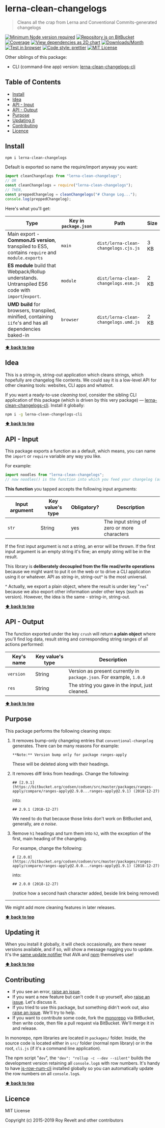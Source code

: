 # lerna-clean-changelogs

> Cleans all the crap from Lerna and Conventional Commits-generated changelogs

[![Minimum Node version required][node-img]][node-url]
[![Repository is on BitBucket][bitbucket-img]][bitbucket-url]
[![Coverage][cov-img]][cov-url]
[![View dependencies as 2D chart][deps2d-img]][deps2d-url]
[![Downloads/Month][downloads-img]][downloads-url]
[![Test in browser][runkit-img]][runkit-url]
[![Code style: prettier][prettier-img]][prettier-url]
[![MIT License][license-img]][license-url]

Other siblings of this package:

- CLI (command-line app) version: [lerna-clean-changelogs-cli](https://www.npmjs.com/package/lerna-clean-changelogs-cli)

## Table of Contents

- [Install](#markdown-header-install)
- [Idea](#markdown-header-idea)
- [API - Input](#markdown-header-api-input)
- [API - Output](#markdown-header-api-output)
- [Purpose](#markdown-header-purpose)
- [Updating it](#markdown-header-updating-it)
- [Contributing](#markdown-header-contributing)
- [Licence](#markdown-header-licence)

## Install

```bash
npm i lerna-clean-changelogs
```

Default is exported so name the require/import anyway you want:

```js
import cleanChangelogs from "lerna-clean-changelogs";
// OR
const cleanChangelogs = require("lerna-clean-changelogs");
// THEN,
const preppedChangelog = cleanChangelogs("# Change Log...");
console.log(preppedChangelog);
```

Here's what you'll get:

| Type                                                                                                    | Key in `package.json` | Path                                 | Size |
| ------------------------------------------------------------------------------------------------------- | --------------------- | ------------------------------------ | ---- |
| Main export - **CommonJS version**, transpiled to ES5, contains `require` and `module.exports`          | `main`                | `dist/lerna-clean-changelogs.cjs.js` | 3 KB |
| **ES module** build that Webpack/Rollup understands. Untranspiled ES6 code with `import`/`export`.      | `module`              | `dist/lerna-clean-changelogs.esm.js` | 2 KB |
| **UMD build** for browsers, transpiled, minified, containing `iife`'s and has all dependencies baked-in | `browser`             | `dist/lerna-clean-changelogs.umd.js` | 2 KB |

**[⬆ back to top](#markdown-header-lerna-clean-changelogs)**

## Idea

This is a string-in, string-out application which cleans strings, which hopefully are changelog file contents. We could say it is a low-level API for other cleaning tools: websites, CLI apps and whatnot.

If you want a ready-to-use _cleaning tool_, consider the sibling CLI application of this package (which is driven by this very package) — [lerna-clean-changelogs-cli](https://www.npmjs.com/package/lerna-clean-changelogs-cli). Install it globally:

```bash
npm i -g lerna-clean-changelogs-cli
```

**[⬆ back to top](#markdown-header-lerna-clean-changelogs)**

## API - Input

This package exports a function as a default, which means, you can name the `import` or `require` variable any way you like.

For example:

```js
import noodles from "lerna-clean-changelogs";
// now noodles() is the function into which you feed your changelog (as string).
```

**This function** you tapped accepts the following input arguments:

| Input argument | Key value's type | Obligatory? | Description                                 |
| -------------- | ---------------- | ----------- | ------------------------------------------- |
| `str`          | String           | yes         | The input string of zero or more characters |

If the first input argument is not a string, an error will be thrown.
If the first input argument is an empty string it's fine; an empty string will be in the result.

This library is **deliberately decoupled from the file read/write operations** because we might want to put it on the web or to drive a CLI application using it or whatever. API as string-in, string-out^ is the most universal.

^ Actually, we export a plain object, where the result is under key "`res`" because we also export other information under other keys (such as version). However, the idea is the same - string-in, string-out.

**[⬆ back to top](#markdown-header-lerna-clean-changelogs)**

## API - Output

The function exported under the key `crush` will return **a plain object** where you'll find log data, result string and corresponding string ranges of all actions performed:

| Key's name | Key value's type | Description                                                          |
| ---------- | ---------------- | -------------------------------------------------------------------- |
| `version`  | String           | Version as present currently in `package.json`. For example, `1.0.0` |
| `res`      | String           | The string you gave in the input, just cleaned.                      |

**[⬆ back to top](#markdown-header-lerna-clean-changelogs)**

## Purpose

This package performs the following cleaning steps:

1. It removes bump-only changelog entries that `conventional-changelog` generates. There can be many reasons For example:

   ```
   **Note:** Version bump only for package ranges-apply
   ```

   These will be deleted along with their headings.

2. It removes diff links from headings. Change the following:

   ```
   ## [2.9.1](https://bitbucket.org/codsen/codsen/src/master/packages/ranges-apply/compare/ranges-apply@2.9.0...ranges-apply@2.9.1) (2018-12-27)
   ```

   into:

   ```
   ## 2.9.1 (2018-12-27)
   ```

   We need to do that because those links don't work on BitBucket and, generally, are _a noise_.

3. Remove `h1` headings and turn them into `h2`, with the exception of the first, main heading of the changelog.

   For exampe, change the following:

   ```
   # [2.0.0](https://bitbucket.org/codsen/codsen/src/master/packages/ranges-apply/compare/ranges-apply@2.0.0...ranges-apply@1.9.1) (2018-12-27)
   ```

   into:

   ```
   ## 2.0.0 (2018-12-27)
   ```

   (notice how a second hash character added, beside link being removed)

---

We might add more cleaning features in later releases.

**[⬆ back to top](#markdown-header-lerna-clean-changelogs)**

## Updating it

When you install it globally, it will check occasionally, are there newer versions available, and if so, will show a message nagging you to update. It's the [same update notifier](https://www.npmjs.com/package/update-notifier) that AVA and [npm](https://www.npmjs.com/package/npm) themselves use!

**[⬆ back to top](#markdown-header-lerna-clean-changelogs)**

## Contributing

- If you see an error, [raise an issue](https://bitbucket.org/codsen/codsen/issues/new?title=lerna-clean-changelogs%20package%20-%20put%20title%20here).
- If you want a new feature but can't code it up yourself, also [raise an issue](https://bitbucket.org/codsen/codsen/issues/new?title=lerna-clean-changelogs%20package%20-%20put%20title%20here). Let's discuss it.
- If you tried to use this package, but something didn't work out, also [raise an issue](https://bitbucket.org/codsen/codsen/issues/new?title=lerna-clean-changelogs%20package%20-%20put%20title%20here). We'll try to help.
- If you want to contribute some code, fork the [monorepo](https://bitbucket.org/codsen/codsen/src/) via BitBucket, then write code, then file a pull request via BitBucket. We'll merge it in and release.

In monorepo, npm libraries are located in `packages/` folder. Inside, the source code is located either in `src/` folder (normal npm library) or in the root, `cli.js` (if it's a command line application).

The npm script "`dev`", the `"dev": "rollup -c --dev --silent"` builds the development version retaining all `console.log`s with row numbers. It's handy to have [js-row-num-cli](https://www.npmjs.com/package/js-row-num-cli) installed globally so you can automatically update the row numbers on all `console.log`s.

**[⬆ back to top](#markdown-header-lerna-clean-changelogs)**

## Licence

MIT License

Copyright (c) 2015-2019 Roy Revelt and other contributors

[node-img]: https://img.shields.io/node/v/lerna-clean-changelogs.svg?style=flat-square&label=works%20on%20node
[node-url]: https://www.npmjs.com/package/lerna-clean-changelogs
[bitbucket-img]: https://img.shields.io/badge/repo-on%20BitBucket-brightgreen.svg?style=flat-square
[bitbucket-url]: https://bitbucket.org/codsen/codsen/src/master/packages/lerna-clean-changelogs
[cov-img]: https://img.shields.io/badge/coverage-100%25-brightgreen.svg?style=flat-square
[cov-url]: https://bitbucket.org/codsen/codsen/src/master/packages/lerna-clean-changelogs
[deps2d-img]: https://img.shields.io/badge/deps%20in%202D-see_here-08f0fd.svg?style=flat-square
[deps2d-url]: http://npm.anvaka.com/#/view/2d/lerna-clean-changelogs
[downloads-img]: https://img.shields.io/npm/dm/lerna-clean-changelogs.svg?style=flat-square
[downloads-url]: https://npmcharts.com/compare/lerna-clean-changelogs
[runkit-img]: https://img.shields.io/badge/runkit-test_in_browser-a853ff.svg?style=flat-square
[runkit-url]: https://npm.runkit.com/lerna-clean-changelogs
[prettier-img]: https://img.shields.io/badge/code_style-prettier-ff69b4.svg?style=flat-square
[prettier-url]: https://prettier.io
[license-img]: https://img.shields.io/badge/licence-MIT-51c838.svg?style=flat-square
[license-url]: https://bitbucket.org/codsen/codsen/src/master/LICENSE
